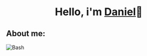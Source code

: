<H1 align="center"> Hello, i'm <a href="https://github.com/Dgarridoo">Daniel</a>👋</h1>

<h2>About me:</h2>


<img src="https://img.shields.io/badge/Bash-orange?logo=gnu-bash&logoColor=white" alt="Bash">
